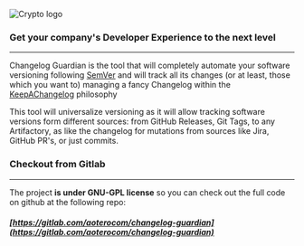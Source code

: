 ![Crypto logo](/assets/img/changelog-guardian.png)

### Get your company's Developer Experience to the next level

* * *

Changelog Guardian is the tool that will completely automate your software versioning following [SemVer](https://semver.org/) and will track all its changes (or at least, those which you want to) managing a fancy Changelog within the [KeepAChangelog](https://keepachangelog.com/en/1.1.0/) philosophy

This tool will universalize versioning as it will allow tracking software versions form different sources: from GitHub Releases, Git Tags, to any Artifactory, as like the changelog for mutations from sources like Jira, GitHub PR's, or just commits.

### Checkout from Gitlab

* * *

The project **is under GNU-GPL license** so you can check out the full code on github at the following repo:

##### [https://gitlab.com/aoterocom/changelog-guardian](https://gitlab.com/aoterocom/changelog-guardian)
